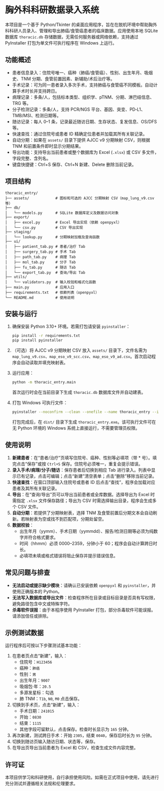 # 胸外科科研数据录入系统

本项目是一个基于 Python/Tkinter 的桌面应用程序，旨在在脱机环境中帮助胸外科科研人员录入、管理和导出肺癌/食管癌患者的临床数据。应用使用本地 SQLite 数据库 `thoracic.db` 存储数据，无需任何服务器或网络依赖，支持通过 PyInstaller 打包为单文件可执行程序在 Windows 上运行。

## 功能概述

* 患者信息录入：住院号唯一、癌种（肺癌/食管癌）、性别、出生年月、吸烟史、TNM 分期、食管前置因素、新辅助/术后治疗等。
* 手术记录：可为同一患者录入多次手术，支持肺癌与食管癌不同模板。自动计算手术时长并支持跨日。
* 病理记录：多条/人，包括标本类型、组织学、pTNM、分期、淋巴结信息、TRG 等。
* 分子检测记录：多条/人，支持 PCR/NGS 平台、基因、突变、PD‑L1、TMB/MSI、检测日期等。
* 随访记录：每人 0–1 条，记录最近随访日期、生存状态、复发信息、OS/DFS 等。
* 快速查找：通过住院号或患者 ID 精确定位患者并加载其所有关联记录。
* 自动分期：如果在 `assets/` 目录下提供 AJCC v9 分期映射 CSV，则根据 TNM 和前置条件即时显示分期结果。
* 导出功能：支持导出当前患者或整个数据库为 Excel (`.xlsx`) 或 CSV 多文件，字段完整、含列名。
* 键盘快捷键：Ctrl+S 保存、Ctrl+N 新建、Delete 删除当前记录。

## 项目结构

```
thoracic_entry/
├── assets/            # 图标和可选的 AJCC 分期映射 CSV（map_lung_v9.csv 等）
├── db/
│   └── models.py      # SQLite 数据库定义及数据访问对象
├── export/
│   ├── excel.py       # Excel 导出实现（依赖 openpyxl）
│   └── csv.py         # CSV 导出实现
├── staging/
│   └── lookup.py      # 分期映射加载及查询函数
├── ui/
│   ├── patient_tab.py # 患者/治疗 Tab
│   ├── surgery_tab.py # 手术 Tab
│   ├── path_tab.py    # 病理 Tab
│   ├── mol_tab.py     # 分子 Tab
│   ├── fu_tab.py      # 随访 Tab
│   └── export_tab.py  # 查询/导出 Tab
├── utils/
│   └── validators.py  # 输入校验和格式化函数
├── main.py            # 应用入口
├── requirements.txt   # 依赖列表（openpyxl）
└── README.md          # 使用说明
```

## 安装与运行

1. 确保安装 Python 3.10+ 环境。若需打包请安装 `pyinstaller`：

   ```bash
   pip install -r requirements.txt
   pip install pyinstaller
   ```

2. （可选）将 AJCC v9 分期映射 CSV 放入 `assets/` 目录下，文件名需为 `map_lung_v9.csv`、`map_eso_v9_scc.csv`、`map_eso_v9_ad.csv`。首次启动程序会自动读取并填充映射表。

3. 运行应用：

   ```bash
   python -m thoracic_entry.main
   ```

   首次运行时会在当前目录下生成 `thoracic.db` 数据库文件并自动建表。

4. 打包 Windows 可执行文件：

   ```bash
   pyinstaller --noconfirm --clean --onefile --name thoracic_entry --icon=assets/app.ico thoracic_entry/main.py
   ```

   打包完成后，在 `dist/` 目录下生成 `thoracic_entry.exe`。该可执行文件可在无 Python 环境的 Windows 系统上直接运行，不需要管理员权限。

## 使用说明

1. **新建患者**：在“患者/治疗”页填写住院号、癌种、性别等必填项（带 * 号）。填完点击“保存”或按 `Ctrl+S` 保存。住院号必须唯一，重复会提示错误。
2. **录入手术/病理/分子/随访**：保存患者后切换到相应 Tab 进行录入。列表中显示已有记录，点击可编辑；点击“新建”清空表单；点击“删除”移除当前记录。
3. **快速查找**：在窗口顶部输入住院号或患者 ID 后点击“查找”，程序会加载对应患者及其所有关联记录。
4. **导出**：在“查询/导出”页可以导出当前患者或全库数据。选择导出为 Excel 时需指定 `.xlsx` 文件保存路径；导出为 CSV 时需选择输出目录，程序会生成多个 CSV 文件。
5. **自动分期**：若提供了分期映射表，选择 TNM 及食管前置后分期文本会自动刷新。若映射表为空或找不到匹配项，分期处留空。
6. **数据校验**：
   * 出生年月（yymm）、手术日期（yymmdd）、报告/检测日期等必须为纯数字并符合格式要求。
   * 时间（hhmm）必须 0000–2359，分钟小于 60；程序会自动计算跨日时长。
   * 必填项未填或格式错误将阻止保存并提示错误信息。

## 常见问题与排查

* **无法启动或提示缺少模块**：请确认已安装依赖 `openpyxl` 和 `pyinstaller`，并使用正确版本的 Python。
* **无法写入数据库或导出文件**：检查程序所在目录或目标目录是否具有写权限，避免路径包含中文或特殊字符。
* **杀毒软件误报**：由于本程序使用 PyInstaller 打包，部分杀毒软件可能误报。请添加信任或排除。

## 示例测试数据

运行程序后可按以下步骤测试基本功能：

1. 在患者页点击“新建”，输入：
   * 住院号：`H123456`
   * 癌种：`肺癌`
   * 性别：`男`
   * 出生年月：`9007`
   * 吸烟包·年：`20.5`
   * 多源发星标：勾选
   * 肺 TNM：`T1b`, `N0`, `M0`
   点击保存。
2. 切换到手术页，点击“新建”，输入：
   * 手术日期：`241015`
   * 开始：`0830`
   * 结束：`1115`
   * 其他字段可留默认，点击保存。检查时长显示为 `165` 分钟。
3. 再次新建，测试跨日手术：开始 `2305`，结束 `0040`，保存后时长为 `95` 分钟。
4. 切换到随访页输入随访日期、状态等，保存。
5. 在导出页导出当前患者为 Excel 和 CSV，检查生成文件内容完整。

## 许可证

本项目供学习和科研使用，自行承担使用风险。如需在正式项目中使用，请先进行充分测试并遵循相关法规和伦理要求。